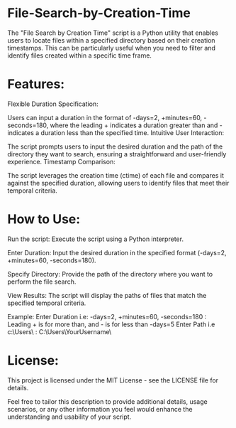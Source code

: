 # File-Search-by-Creation-Time
The "File Search by Creation Time" script is a Python utility that enables users to locate files within a specified directory based on their creation timestamps. This can be particularly useful when you need to filter and identify files created within a specific time frame.

# Features:
Flexible Duration Specification:

Users can input a duration in the format of -days=2, +minutes=60, -seconds=180, where the leading + indicates a duration greater than and - indicates a duration less than the specified time.
Intuitive User Interaction:

The script prompts users to input the desired duration and the path of the directory they want to search, ensuring a straightforward and user-friendly experience.
Timestamp Comparison:

The script leverages the creation time (ctime) of each file and compares it against the specified duration, allowing users to identify files that meet their temporal criteria.
# How to Use:
Run the script:
Execute the script using a Python interpreter.

Enter Duration:
Input the desired duration in the specified format (-days=2, +minutes=60, -seconds=180).

Specify Directory:
Provide the path of the directory where you want to perform the file search.

View Results:
The script will display the paths of files that match the specified temporal criteria.

Example:
Enter Duration i.e: -days=2, +minutes=60, -seconds=180 :
Leading + is for more than, and - is for less than
-days=5
Enter Path i.e c:\Users\ :
C:\Users\YourUsername\
# License:
This project is licensed under the MIT License - see the LICENSE file for details.

Feel free to tailor this description to provide additional details, usage scenarios, or any other information you feel would enhance the understanding and usability of your script.
